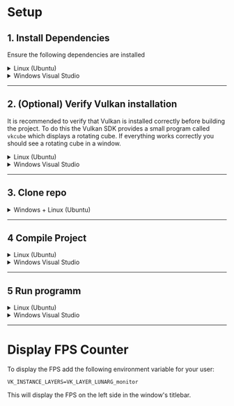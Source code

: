 # Setup

## 1. Install Dependencies

Ensure the following dependencies are installed
<details>
  <summary> Linux (Ubuntu) </summary>

### 1.1 Linux (Ubuntu) Build Dependencies
Build dependencies for Linux using the `apt` package manager:
- git
- cmake
- build-essential
- [Vulkan SDK](https://vulkan.lunarg.com/sdk/home)
	- Note: alternatively it's possible to manually install the required packages instead of the SDK, see note below

`sudo apt install git cmake build-essential`

- For GLFW on Wayland:
	- libgl-dev
	- libwayland-dev
	- pkg-config
	- libxkbcommon-dev

`sudo apt install libgl-dev libwayland-dev pkg-config libxkbcommon-dev`

- For GLFW on X11:
	- libgl-dev
	- libwayland-dev
	- libx11-dev
	- libxrandr-dev
	- libxinerama-dev
	- libxcursor-dev
	- libxi-dev

`sudo apt install libgl-dev libx11-dev libxrandr-dev libxinerama-dev libxcursor-dev libxi-dev`


#### Note: If you don't want to install the Vulkan SDK you can install the following packages instead:
- libvulkan-dev
- vulkan-utility-libraries-dev
- vulkan-validationlayers (for debug builds)
- vulkan-tools (optional for verifying installation see below)

`sudo apt install libvulkan-dev vulkan-utility-libraries-dev vulkan-validationlayers`
</details>

<details>
  <summary> Windows Visual Studio </summary>

### 1.2 Windows Visual Studio Build Dependencies
On Windows the easiest way to build the project is to use Visual Studio:
- [Visual Studio](https://visualstudio.microsoft.com/downloads/) 2022 with:
	- C++ tools ("Desktop development with C++")
	- CMake tools (Individual components -> "C++ CMake tools for Windows")
- [Git](https://git-scm.com/downloads/win)
- [Python](https://www.python.org/downloads/) (needed to build glslang)
- [Vulkan SDK](https://vulkan.lunarg.com/sdk/home)

</details>

___

## 2. (Optional) Verify Vulkan installation
It is recommended to verify that Vulkan is installed correctly before building the project.
To do this the Vulkan SDK provides a small program called `vkcube` which displays a rotating cube.
If everything works correctly you should see a rotating cube in a window.


<details>
  <summary> Linux (Ubuntu) </summary>

### 2.1 Linux
Note: If you did not install the SDK you need to install the `vulkan-tools` package first.
___

General information about the Vulkan installation can be queried with the `vulkaninfo` command.

To test if Vulkan works correctly run the following commands:
```bash
vkcube
```

Depending on the windowing system you're using you might need to provide the `--wsi` flag e.g.:

On X11:
```bash
vkcube --wsi xlib
```
or on Wayland:
```bash
vkcube --wsi wayland
```

</details>

<details>
  <summary> Windows Visual Studio </summary>


### 2.2 Windows
Open a terminal and run the command `vkcube` or search for the "Vulkan Cube" program in the start menu.

General information about the Vulkan installation can be queried with the `vulkaninfo` command or by opening the "Vulkan Configurator" and selecting `Tools->Vulkan Info` in the menu bar.

</details>

___

## 3. Clone repo

<details>
  <summary> Windows + Linux (Ubuntu) </summary>

### 3.1 Clone with submodules
When cloning the repository submodules need to be cloned as well.
To do that use the `--recursive` flag:
```bash
git clone --recursive https://github.com/Linus045/vulkan_raytracer.git vulkan_raytracer

# change into the directory for the next step
cd vulkan_raytracer
```

### 3.1 Manually clone submodules
If you have already cloned the repository without the submodules, you can initialize and clone the submodules with:
```bash
# clone the repository
git clone https://github.com/Linus045/vulkan_raytracer.git vulkan_raytracer

# change into the directory and load the submodules
cd vulkan_raytracer
git submodule update --init
```

### 3.2 Download zip archive and manually add submodules
If you've downloaded the zip archive you need to manually add the submodules since they're not included with GitHub's zip archive:
```bash
# Navigate into the directory where you extracted the zip archive
cd <path to extracted vulkan_raytracer zip directory>

# Initialize a local git repository
git init

# Remove the empty directories
rmdir 3rdparty/*

# Add the submodules
git submodule add https://github.com/glfw/glfw.git 3rdparty/glfw
git submodule add https://github.com/icaven/glm.git 3rdparty/glm
git submodule add https://github.com/KhronosGroup/glslang.git 3rdparty/glslang
git submodule add https://github.com/tinyobjloader/tinyobjloader.git 3rdparty/tinyobjloader
git submodule add https://github.com/ocornut/imgui.git 3rdparty/imgui
git submodule add https://github.com/GPUOpen-LibrariesAndSDKs/VulkanMemoryAllocator.git 3rdparty/vulkanMemoryAllocator
git submodule add https://gitlab.vci.rwth-aachen.de:9000/OpenVolumeMesh/OpenVolumeMesh.git 3rdparty/OpenVolumeMesh
```

</details>

___

## 4 Compile Project

<details>
  <summary> Linux (Ubuntu) </summary>

### 4.1 Linux

#### 4.1.1 Configure Project
Configure the project with CMake:
```
# Debug build
cmake -S . -B build -DCMAKE_BUILD_TYPE="Debug"

# Release build (with debug info)
cmake -S . -B build -DCMAKE_BUILD_TYPE="RelWithDebInfo"

# Release build
cmake -S . -B build -DCMAKE_BUILD_TYPE="Release"
```
##### Note:
If the `CMAKE_BUILD_TYPE` is not provided it will default to `RelWithDebInfo`.
____
Here are some optional additional flags that might be useful.


#### Optional Flags:
Set the build type to Debug or Release:
```
 -DCMAKE_BUILD_TYPE="<Debug|Release|RelWithDebInfo>"
```

If you're using clangd or other tools that rely on the `compile_commands.json` file add:

`-DCMAKE_EXPORT_COMPILE_COMMANDS="ON"`


If you want to use clang as the compiler add:

`-DCMAKE_C_COMPILER=clang -DCMAKE_CXX_COMPILER=clang++`

Depending on your windowing system and installed packages you can compile GLFW for only wayland or x11 by disabling the other:
```
# Disable X11 support
-DGLFW_BUILD_X11=OFF
# or disable Wayland support
-DGLFW_BUILD_WAYLAND=OFF
```

##### Example:
E.g. to configure for `Debug` mode with `compile_commands.json` without X11 support:

`cmake -S . -B build -DCMAKE_BUILD_TYPE="Debug" -DCMAKE_EXPORT_COMPILE_COMMANDS="ON" -DGLFW_BUILD_X11=OFF`

____
#### 4.1.2 Compile Project
Compile the project using cmake's `--build` flag:
```bash
cmake --build build
```
Optionally to use all available cores for faster compilation:
```bash
cmake --build build -- -j $(nproc)
```

</details>
<details>
  <summary> Windows Visual Studio </summary>


### 4.2 Windows with Visual Studio

To use Visual Studio, ensure the `CMake Toolset` and the `C++ Development Toolset` are installed.

Open the project's root directory in Visual Studio (as a Folder) and open the `CMakeLists.txt` file located in the root directory.
Visual Studio will automatically detect the CMake project and configure the project for you.

To set the build type, simply change it in the drop-down to `Debug/Release` inside Visual Studio.

Now simply build the project.

</details>

___
## 5 Run programm

<details>
  <summary> Linux (Ubuntu) </summary>

### 5.1 Linux
The program looks for the compiled shader files in the `./shaders` directory which is relative to the executable (see `build/bin/shaders/`).

That means to run the program, you first need to navigate to the `<project root>/build/bin` directory and run the executable from there:
```bash
cd ./build/bin
./vulkan_raytracer
```

</details>
<details>
  <summary> Windows Visual Studio </summary>

### 5.2 Windows with Visual Studio
You might need to set the executable to `vulkan_raytracer`.

Afterwards simply press the `Start` button in Visual Studio.

</details>

___

# Display FPS Counter
To display the FPS add the following environment variable for your user:
```
VK_INSTANCE_LAYERS=VK_LAYER_LUNARG_monitor
```
This will display the FPS on the left side in the window's titlebar.
